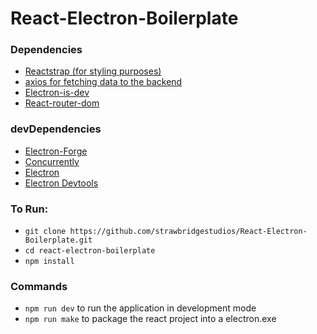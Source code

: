 # React-Electron-Boilerplate

### Dependencies
- [Reactstrap (for styling purposes)](https://www.npmjs.com/package/reactstrap)
- [axios for fetching data to the backend](https://www.npmjs.com/package/axios) 
- [Electron-is-dev](https://www.npmjs.com/package/electron-is-dev)
- [React-router-dom](https://www.npmjs.com/package/react-router-dom)

### devDependencies
- [Electron-Forge](https://www.electronforge.io/)
- [Concurrently](https://www.npmjs.com/package/concurrently)
- [Electron](https://www.electronjs.org/)
- [Electron Devtools](https://www.npmjs.com/package/electron-devtools-installer)


### To Run:
- `git clone https://github.com/strawbridgestudios/React-Electron-Boilerplate.git`
- `cd react-electron-boilerplate`
- `npm install` 

### Commands

- `npm run dev` to run the application in development mode
- `npm run make` to package the react project into a electron.exe